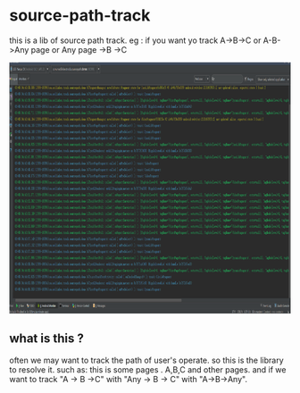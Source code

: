 # source-path-track
this is a lib of source path track. eg : if you want yo track A->B->C or A-B->Any page or  Any page ->B ->C

<img src="/imgs/log.png" alt="Demo Screen Capture" width="900px" height="450px"/>

## what is this ?
 often we may want to track the path of user's operate. so this is the library to resolve it.
 such as:  this is some pages . A,B,C and other pages.  and if we want to track
     "A -> B ->C" with "Any -> B -> C" with "A->B->Any".

 

